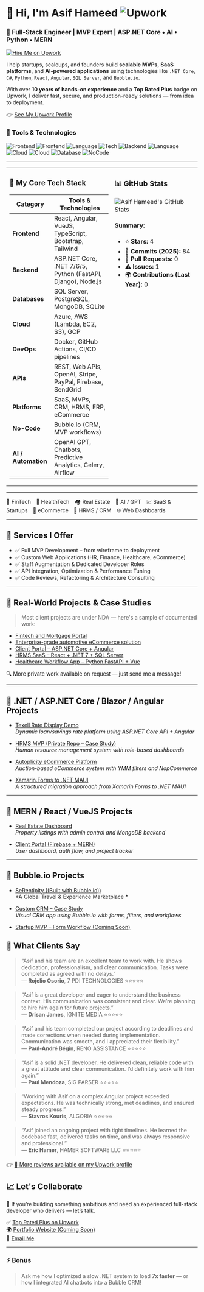 # 👋 Hi, I'm Asif Hameed  ![Upwork](https://img.shields.io/badge/Upwork-Top--Rated--Plus-brightgreen)
### 🚀 Full-Stack Engineer | MVP Expert | ASP.NET Core • AI • Python • MERN
 

<a href="https://www.upwork.com/freelancers/asifhameed" target="_blank"><img src="https://img.shields.io/badge/Hire%20Me%20on-Upwork-brightgreen?style=for-the-badge&logo=upwork" alt="Hire Me on Upwork"></a>


I help startups, scaleups, and founders build **scalable MVPs**, **SaaS platforms**, and **AI-powered applications** using technologies like `.NET Core`, `C#`, `Python`, `React`, `Angular`, `SQL Server`, and `Bubble.io`.

With over **10 years of hands-on experience** and a **Top Rated Plus** badge on Upwork, I deliver fast, secure, and production-ready solutions — from idea to deployment.

👉 [See My Upwork Profile](https://www.upwork.com/freelancers/asifhameed)

### 🧰 Tools & Technologies

![Frontend](https://img.shields.io/badge/Frontend-React-blue?logo=react)
![Frontend](https://img.shields.io/badge/Frontend-Angular-red?logo=angular)
![Language](https://img.shields.io/badge/Language-Python-yellow?logo=python)
![Tech](https://img.shields.io/badge/Tech-AI-blueviolet?logo=openai)
![Backend](https://img.shields.io/badge/Backend-ASP.NET_Core-5C2D91?logo=dotnet)
![Language](https://img.shields.io/badge/Language-C%23-239120?logo=c-sharp)
![Cloud](https://img.shields.io/badge/Cloud-Microsoft_Azure-0078D4?logo=microsoftazure)
![Cloud](https://img.shields.io/badge/Cloud-AWS-FF9900?logo=amazonaws)
![Database](https://img.shields.io/badge/Database-SQL_Server-CC2927?logo=microsoftsqlserver)
![NoCode](https://img.shields.io/badge/NoCode-Bubble.io-1F1F1F?logo=bubble)

---
<table>
<tr>
<td valign="top" width="55%">

### 🧠 My Core Tech Stack

| Category       | Tools & Technologies |
|----------------|----------------------|
| **Frontend**    | React, Angular, VueJS, TypeScript, Bootstrap, Tailwind |
| **Backend**     | ASP.NET Core, .NET 7/6/5, Python (FastAPI, Django), Node.js |
| **Databases**   | SQL Server, PostgreSQL, MongoDB, SQLite |
| **Cloud**       | Azure, AWS (Lambda, EC2, S3), GCP |
| **DevOps**      | Docker, GitHub Actions, CI/CD pipelines |
| **APIs**        | REST, Web APIs, OpenAI, Stripe, PayPal, Firebase, SendGrid |
| **Platforms**   | SaaS, MVPs, CRM, HRMS, ERP, eCommerce |
| **No-Code**     | Bubble.io (CRM, MVP workflows) |
| **AI / Automation** | OpenAI GPT, Chatbots, Predictive Analytics, Celery, Airflow |

</td>
<td valign="top" width="45%">

### 📊 GitHub Stats

![Asif Hameed's GitHub Stats](https://github-readme-stats.vercel.app/api?username=asifhameed8&show_icons=true&theme=default)

#### Summary:
- ⭐ **Stars:** 4  
- 📆 **Commits (2025):** 84  
- 🔁 **Pull Requests:** 0  
- ⚠️ **Issues:** 1  
- 🌍 **Contributions (Last Year):** 0  

</td>
</tr>
</table>

---

🏦 FinTech 💊 HealthTech 🏘️ Real Estate 🧠 AI / GPT 📈 SaaS & Startups 🛒 eCommerce 📂 HRMS / CRM 🌐 Web Dashboards

---

## 🚀 Services I Offer

- ✅ Full MVP Development – from wireframe to deployment  
- ✅ Custom Web Applications (HR, Finance, Healthcare, eCommerce)  
- ✅ Staff Augmentation & Dedicated Developer Roles  
- ✅ API Integration, Optimization & Performance Tuning  
- ✅ Code Reviews, Refactoring & Architecture Consulting

---

## 🧠 Real-World Projects & Case Studies

> Most client projects are under NDA — here's a sample of documented work:

- [Fintech and Mortgage Portal](https://github.com/asifhameed8/Texell-RateDisplay-Demo)  
- [Enterprise-grade automotive eCommerce solution](https://github.com/asifhameed8/Autoplicity-AuctionEcommerce-CaseStudy)  
- [Client Portal – ASP.NET Core + Angular](https://github.com/asifhameed8/Client-Portal-CaseStudy)  
- [HRMS SaaS – React + .NET 7 + SQL Server](https://github.com/asifhameed8/HRMS-CaseStudy)  
- [Healthcare Workflow App – Python FastAPI + Vue](https://github.com/asifhameed8/Healthcare-CaseStudy)  

🔍 More private work available on request — just send me a message!

---

## 🔹 .NET / ASP.NET Core / Blazor / Angular Projects

- [Texell Rate Display Demo](https://github.com/asifhameed8/Texell-RateDisplay-Demo)  
  *Dynamic loan/savings rate platform using ASP.NET Core API + Angular*

- [HRMS MVP (Private Repo – Case Study)](https://github.com/asifhameed8/HRMS-MVP-ASP.NET)  
  *Human resource management system with role-based dashboards*

- [Autoplicity eCommerce Platform](https://github.com/asifhameed8/Autoplicity-AuctionEcommerce-CaseStudy)  
  *Auction-based eCommerce system with YMM filters and NopCommerce*

- [Xamarin.Forms to .NET MAUI](https://github.com/asifhameed8/XF-to-MAUI-Migration-Sample)  
  *A structured migration approach from Xamarin.Forms to .NET MAUI*

---

## 🔸 MERN / React / VueJS Projects

- [Real Estate Dashboard](https://github.com/asifhameed8/RealEstate-MERN-Stack)  
  *Property listings with admin control and MongoDB backend*

- [Client Portal (Firebase + MERN)](https://github.com/asifhameed8/ClientPortal-MERN-Firebase)  
  *User dashboard, auth flow, and project tracker*

---

## 🔶 Bubble.io Projects

- [SeRentipity ((Built with Bubble.io))](https://github.com/asifhameed8/serentipity-experience-platform)  
  *A Global Travel & Experience Marketplace *
  

- [Custom CRM – Case Study](https://github.com/asifhameed8/BubbleCRM-CaseStudy-CustomWorkflow)  
  *Visual CRM app using Bubble.io with forms, filters, and workflows*

- [Startup MVP – Form Workflow (Coming Soon)](https://github.com/asifhameed8/Bubble-MVP-Workflow)


## 📌 What Clients Say

> “Asif and his team are an excellent team to work with. He shows dedication, professionalism, and clear communication. Tasks were completed as agreed with no delays.”  
> — **Rojelio Osorio**, 7 PDI TECHNOLOGIES ⭐⭐⭐⭐⭐

> “Asif is a great developer and eager to understand the business context. His communication was consistent and clear. We’re planning to hire him again for future projects.”  
> — **Drisan James**, IGNITE MEDIA ⭐⭐⭐⭐⭐

> “Asif and his team completed our project according to deadlines and made corrections when needed during implementation. Communication was smooth, and I appreciated their flexibility.”  
> — **Paul-André Bégin**, RENO ASSISTANCE ⭐⭐⭐⭐⭐

> “Asif is a solid .NET developer. He delivered clean, reliable code with a great attitude and clear communication. I’d definitely work with him again.”  
> — **Paul Mendoza**, SIG PARSER ⭐⭐⭐⭐⭐

> “Working with Asif on a complex Angular project exceeded expectations. He was technically strong, met deadlines, and ensured steady progress.”  
> — **Stavros Kouris**, ALGORIA ⭐⭐⭐⭐⭐

> “Asif joined an ongoing project with tight timelines. He learned the codebase fast, delivered tasks on time, and was always responsive and professional.”  
> — **Eric Hamer**, HAMER SOFTWARE LLC ⭐⭐⭐⭐⭐
>
> 
👉 [🔗 More reviews available on my Upwork profile](https://www.upwork.com/freelancers/asifhameed)



## 📈 Let's Collaborate

🚀 If you’re building something ambitious and need an experienced full-stack developer who delivers — let’s talk.

✅ [Top Rated Plus on Upwork](https://www.upwork.com/freelancers/asifhameed)  
🌍 [Portfolio Website (Coming Soon)](https://asifhameed.com)  
📩 [Email Me](mailto:your@email.com)

---

### ⚡ Bonus

> Ask me how I optimized a slow .NET system to load **7x faster** — or how I integrated AI chatbots into a Bubble CRM!
